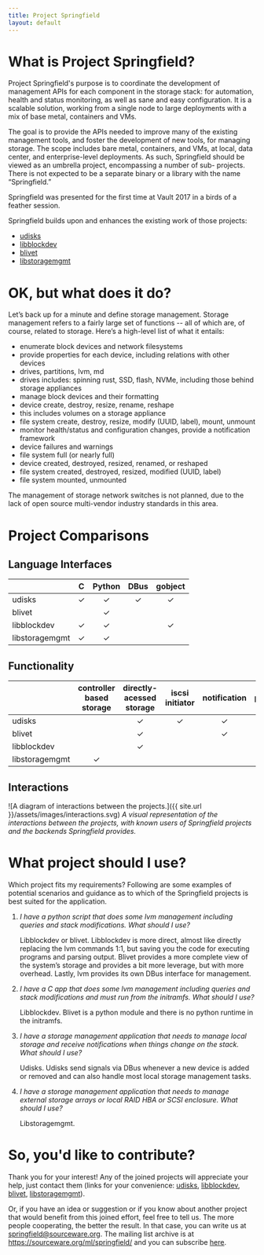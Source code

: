 ```yaml
---
title: Project Springfield
layout: default
---
```


What is Project Springfield?
============================

Project Springfield's purpose is to coordinate the development of
management APIs for each component in the storage stack: for automation, health and status monitoring,
as well as sane and easy configuration. It is a scalable solution, working from a single node to large
deployments with a mix of base metal, containers and VMs.

The goal is to provide the APIs needed to improve many of the existing
management tools, and foster the development of new tools, for managing
storage. The scope includes bare metal, containers, and VMs, at local,
data center, and enterprise-level deployments. As such, Springfield
should be viewed as an umbrella project, encompassing a number of sub-
projects. There is not expected to be a separate binary or a library
with the name “Springfield.”

Springfield was presented for the first time at Vault 2017 in a birds of a feather session.


Springfield builds upon and enhances the existing work of those projects:
  * [udisks](https://storageapis.wordpress.com/projects/udisks/)
  * [libblockdev](https://storageapis.wordpress.com/projects/libblockdev/)
  * [blivet](https://storageapis.wordpress.com/projects/blivet/)
  * [libstoragemgmt](https://libstorage.github.io/libstoragemgmt-doc/)


OK, but what does it do?
========================

Let’s back up for a minute and define storage management.  Storage management
refers to a fairly large set of functions -- all of which are, of course,
related to storage. Here’s a high-level list of what it entails:

  * enumerate block devices and network filesystems
  * provide properties for each device, including relations with other devices
  * drives, partitions, lvm, md
  * drives includes: spinning rust, SSD, flash, NVMe, including those behind storage appliances
  * manage block devices and their formatting
  * device create, destroy, resize, rename, reshape
  * this includes volumes on a storage appliance
  * file system create, destroy, resize, modify (UUID, label), mount, unmount
  * monitor health/status and configuration changes, provide a notification framework
  * device failures and warnings
  * file system full (or nearly full)
  * device created, destroyed, resized, renamed, or reshaped
  * file system created, destroyed, resized, modified (UUID, label)
  * file system mounted, unmounted


The management of storage network switches is not planned, due to the lack of
open source multi-vendor industry standards in this area.

Project Comparisons
===================

Language Interfaces
-------

|                | C | Python | DBus | gobject |
| :---           |:---:|:---:|:---:|:---:|
| udisks         | ✓ | ✓ | ✓ | ✓ |
| blivet         |   | ✓ |   |   |
| libblockdev    | ✓ | ✓ |   | ✓ |
| libstoragemgmt | ✓ | ✓ |   |   |


Functionality
------

|   | controller based storage | directly-acessed storage | iscsi initiator | notification | plugins | modeling | high-level API |
| :--- |:---:|:---:|:---:|:---:|:---:|:---:|:---:|
| udisks         |   | ✓ | ✓ | ✓ | ✓ |   |   |
| blivet         |   | ✓ |   | ✓ |   | ✓ | ✓ |
| libblockdev    |   | ✓ |   |   | ✓ |   |   |
| libstoragemgmt | ✓ |   |   |   | ✓ |   |   |


Interactions
----

![A diagram of interactions between the projects.]({{ site.url }}/assets/images/interactions.svg)
*A visual representation of the interactions between the projects, with known
users of Springfield projects and the backends Springfield provides.*

What project should I use?
=============================

Which project fits my requirements? Following are some examples of potential scenarios and guidance as to which of the Springfield projects is best suited for the application.

1. *I have a python script that does some lvm management including queries and
   stack modifications. What should I use?*

   Libblockdev or blivet. Libblockdev is more direct, almost like directly
   replacing the lvm commands 1:1, but saving you the code for executing
   programs and parsing output. Blivet provides a more complete view of the
   system’s storage and provides a bit more leverage, but with more overhead.
   Lastly, lvm provides its own DBus interface for management.

2. *I have a C app that does some lvm management including queries and stack
   modifications and must run from the initramfs. What should I use?*

   Libblockdev. Blivet is a python module and there is no python runtime in
   the initramfs.

3. *I have a storage management application that needs to manage local storage
   and receive notifications when things change on the stack. What should I
   use?*

   Udisks. Udisks send signals via DBus whenever a new device is added or
   removed and can also handle most local storage management tasks.

4. *I have a storage management application that needs to manage external
   storage arrays or local RAID HBA or SCSI enclosure. What should I use?*

   Libstoragemgmt.

So, you'd like to contribute?
=============================

Thank you for your interest! Any of the joined projects will appreciate your
help, just contact them (links for your convenience:
[udisks](https://storageapis.wordpress.com/projects/udisks/),
[libblockdev](https://storageapis.wordpress.com/projects/libblockdev/),
[blivet](https://storageapis.wordpress.com/projects/blivet/),
[libstoragemgmt](https://libstorage.github.io/libstoragemgmt-doc/)).

Or, if you have an idea or suggestion or if you know about another project that
would benefit from this joined effort, feel free to tell us. The more people
cooperating, the better the result. In that case, you can write us at
<springfield@sourceware.org>. The mailing list archive is at
<https://sourceware.org/ml/springfield/> and you can subscribe
[here](https://sourceware.org/ml/).
